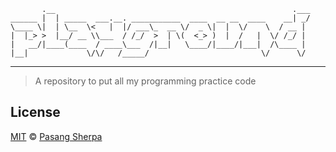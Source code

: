 ```
       .__                                                     .___
______ |  | _____  ___.__. ___________  ____  __ __  ____    __| _/
\____ \|  | \__  \<   |  |/ ___\_  __ \/  _ \|  |  \/    \  / __ | 
|  |_> >  |__/ __ \\___  / /_/  >  | \(  <_> )  |  /   |  \/ /_/ | 
|   __/|____(____  / ____\___  /|__|   \____/|____/|___|  /\____ | 
|__|             \/\/   /_____/                         \/      \/ 
```
---

> A repository to put all my programming practice code

## License

[MIT](http://opensource.org/licenses/MIT) © [Pasang Sherpa](https://github.com/pasangsherpa)
